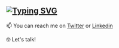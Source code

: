 <a href="#"><img src="https://readme-typing-svg.demolab.com?font=Consolas&weight=500&pause=1000&color=5F5F5F&width=435&lines=Hello%2C+this+is+%40Diegoescalonaro" alt="Typing SVG" /></a> 
-----




📫 You can reach me on [Twitter](https://twitter.com/Diegoescalonaro) or [Linkedin](https://www.linkedin.com/in/diegoescalona/)

🤓 Let's talk!


<!---
Diegoescalonaro/Diegoescalonaro is a ✨ special ✨ repository because its `README.md` (this file) appears on your GitHub profile.
You can click the Preview link to take a look at your changes.
--->
